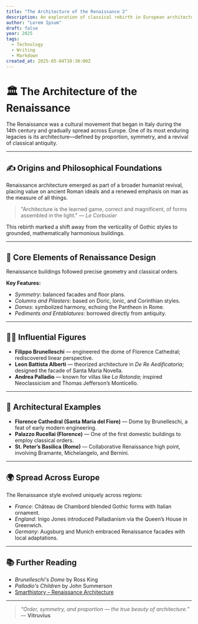 ```yaml
---
title: "The Architecture of the Renaissance 2"
description: An exploration of classical rebirth in European architecture
author: "Lorem Ipsum"
draft: false
year: 2025
tags:
  - Technology
  - Writing
  - Markdown
created_at: 2025-05-04T10:30:00Z
---
```


# 🏛️ The Architecture of the Renaissance

The Renaissance was a cultural movement that began in Italy during the 14th century and gradually spread across Europe. One of its most enduring legacies is its architecture—defined by proportion, symmetry, and a revival of classical antiquity.

---

## ✍️ Origins and Philosophical Foundations

Renaissance architecture emerged as part of a broader humanist revival, placing value on ancient Roman ideals and a renewed emphasis on man as the measure of all things.

> "Architecture is the learned game, correct and magnificent, of forms assembled in the light." — _Le Corbusier_

This rebirth marked a shift away from the verticality of Gothic styles to grounded, mathematically harmonious buildings.

---

## 🧱 Core Elements of Renaissance Design

Renaissance buildings followed precise geometry and classical orders.

**Key Features:**

- _Symmetry_: balanced facades and floor plans.
- _Columns and Pilasters_: based on Doric, Ionic, and Corinthian styles.
- _Domes_: symbolized harmony, echoing the Pantheon in Rome.
- _Pediments and Entablatures_: borrowed directly from antiquity.

---

## 🧑‍🎨 Influential Figures

- **Filippo Brunelleschi** — engineered the dome of Florence Cathedral; rediscovered linear perspective.
- **Leon Battista Alberti** — theorized architecture in _De Re Aedificatoria_; designed the facade of Santa Maria Novella.
- **Andrea Palladio** — known for villas like _La Rotonda_; inspired Neoclassicism and Thomas Jefferson’s Monticello.

---

## 🏰 Architectural Examples

- **Florence Cathedral (Santa Maria del Fiore)** — Dome by Brunelleschi, a feat of early modern engineering.
- **Palazzo Rucellai (Florence)** — One of the first domestic buildings to employ classical orders.
- **St. Peter’s Basilica (Rome)** — Collaborative Renaissance high point, involving Bramante, Michelangelo, and Bernini.

---

## 🌍 Spread Across Europe

The Renaissance style evolved uniquely across regions:

- _France_: Château de Chambord blended Gothic forms with Italian ornament.
- _England_: Inigo Jones introduced Palladianism via the Queen’s House in Greenwich.
- _Germany_: Augsburg and Munich embraced Renaissance facades with local adaptations.

---

## 📚 Further Reading

- _Brunelleschi's Dome_ by Ross King
- _Palladio's Children_ by John Summerson
- [Smarthistory – Renaissance Architecture](https://smarthistory.org/renaissance-architecture/)

---

> _“Order, symmetry, and proportion — the true beauty of architecture.”_ — **Vitruvius**
